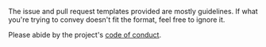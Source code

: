 The issue and pull request templates provided are mostly guidelines. If what you're trying to convey doesn't fit the format, feel free to ignore it.

Please abide by the project's [code of conduct](https://github.com/nkantar/GHT.vim/blob/master/CODE_OF_CONDUCT.md 'GHT.vim Code of Conduct').
